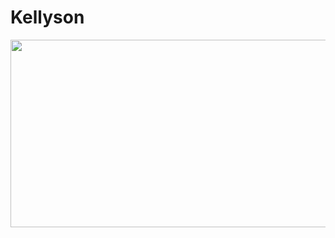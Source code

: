 # Kellyson
<img src="https://user-images.githubusercontent.com/93020734/224773474-8803e061-9013-42eb-ae76-c595e1a7263a.png" width="600" height="300" />
